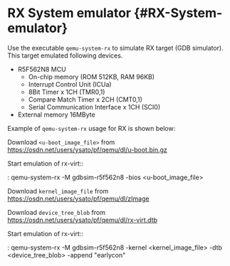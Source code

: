 # RX System emulator {#RX-System-emulator}

Use the executable `qemu-system-rx` to simulate RX target (GDB
simulator). This target emulated following devices.

-   R5F562N8 MCU
    -   On-chip memory (ROM 512KB, RAM 96KB)
    -   Interrupt Control Unit (ICUa)
    -   8Bit Timer x 1CH (TMR0,1)
    -   Compare Match Timer x 2CH (CMT0,1)
    -   Serial Communication Interface x 1CH (SCI0)
-   External memory 16MByte

Example of `qemu-system-rx` usage for RX is shown below:

Download `<u-boot_image_file>` from
<https://osdn.net/users/ysato/pf/qemu/dl/u-boot.bin.gz>

Start emulation of rx-virt::

:   qemu-system-rx -M gdbsim-r5f562n8 -bios \<u-boot_image_file\>

Download `kernel_image_file` from
<https://osdn.net/users/ysato/pf/qemu/dl/zImage>

Download `device_tree_blob` from
<https://osdn.net/users/ysato/pf/qemu/dl/rx-virt.dtb>

Start emulation of rx-virt::

:   qemu-system-rx -M gdbsim-r5f562n8 -kernel \<kernel_image_file\> -dtb
    \<device_tree_blob\> -append \"earlycon\"
